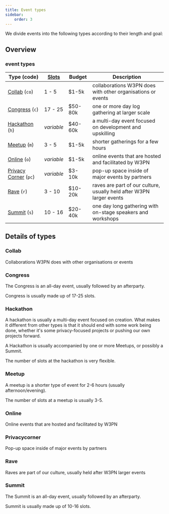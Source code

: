 ```yaml
---
title: Event types
sidebar:
    order: 3
---
```


We divide events into the following types according to their length and goal:

## Overview

### event types

| Type (code) | [Slots](/events#slots) | Budget | Description |
| --- | --- | --- | --- |
| [Collab](#collab) (`co`) | 1 - 5 | $1-5k | collaborations W3PN does with other organisations or events |
| [Congress](#congress) (`c`) | 17 - 25 | $50-80k  | one or more day log gathering at larger scale  |
| [Hackathon](#hackathon) (`h`) | *variable* | $40-60k | a multi-day event focused on development and upskilling |
| [Meetup](#meetup) (`m`) | 3 - 5 | $1-5k | shorter gatherings for a few hours |
| [Online](#online) (`o`) | *variable* | $1-5k | online events that are hosted and facilitated by W3PN |
| [Privacy Corner](#privacycorner) (`pc`) | *variable* | $3-10k | pop-up space inside of major events by partners |
| [Rave](#rave) (`r`) | 3 - 10 | $10-20k | raves are part of our culture, usually held after W3PN larger events |
| [Summit](#summit) (`s`) | 10 - 16 | $20-40k | one day long gathering with on-stage speakers and workshops |

## Details of types

### Collab

Collaborations W3PN does with other organisations or events

### Congress

The Congress is an all-day event, usually followed by an afterparty.

Congress is usually made up of 17-25 slots.

### Hackathon

A hackathon is usually a multi-day event focused on creation. What makes it different from other types is that it should end with some work being done, whether it's some privacy-focused projects or pushing our own projects forward.

A Hackathon is usually accompanied by one or more Meetups, or possibly a Summit.

The number of slots at the hackathon is very flexible.

### Meetup

A meetup is a shorter type of event for 2-6 hours (usually afternoon/evening).

The number of slots at a meetup is usually 3-5.

### Online

Online events that are hosted and facilitated by W3PN

### Privacycorner

Pop-up space inside of major events by partners

### Rave

Raves are part of our culture, usually held after W3PN larger events
### Summit

The Summit is an all-day event, usually followed by an afterparty.

Summit is usually made up of 10-16 slots.



